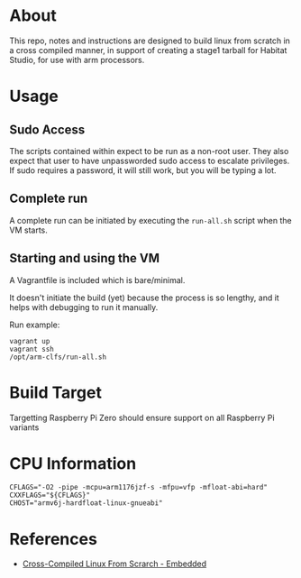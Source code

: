 # About

This repo, notes and instructions are designed to build linux from scratch in a cross compiled manner, in support of creating a stage1 tarball for Habitat Studio, for use with arm processors.

# Usage

## Sudo Access

The scripts contained within expect to be run as a non-root user. They also expect that user to have unpassworded sudo access to escalate privileges. If sudo requires a password, it will still work, but you will be typing a lot.

## Complete run

A complete run can be initiated by executing the `run-all.sh` script when the VM starts.

## Starting and using the VM

A Vagrantfile is included which is bare/minimal.

It doesn't initiate the build (yet) because the process is so lengthy, and it helps with debugging to run it manually.

Run example:

```
vagrant up
vagrant ssh
/opt/arm-clfs/run-all.sh
```

# Build Target

Targetting Raspberry Pi Zero should ensure support on all Raspberry Pi variants

# CPU Information

```
CFLAGS="-O2 -pipe -mcpu=arm1176jzf-s -mfpu=vfp -mfloat-abi=hard"
CXXFLAGS="${CFLAGS}"
CHOST="armv6j-hardfloat-linux-gnueabi"
```

# References

* [Cross-Compiled Linux From Scrarch - Embedded](http://clfs.org/view/clfs-embedded/arm/)
